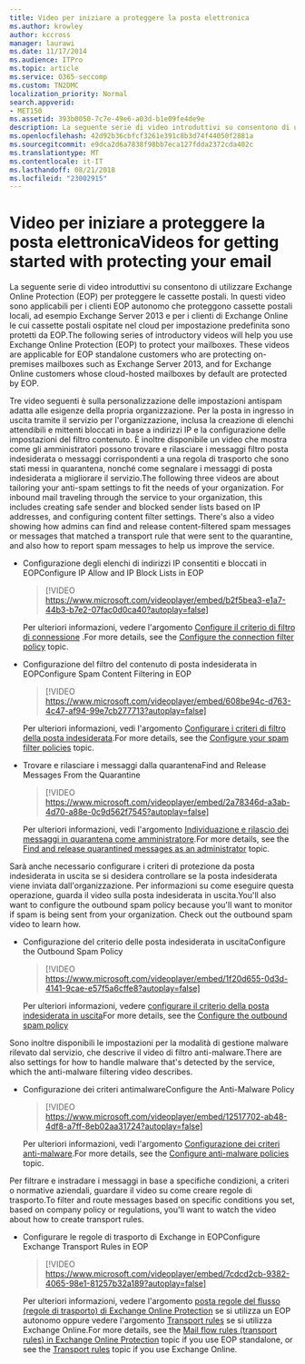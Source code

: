 ```yaml
---
title: Video per iniziare a proteggere la posta elettronica
ms.author: krowley
author: kccross
manager: laurawi
ms.date: 11/17/2014
ms.audience: ITPro
ms.topic: article
ms.service: O365-seccomp
ms.custom: TN2DMC
localization_priority: Normal
search.appverid:
- MET150
ms.assetid: 393b0050-7c7e-49e6-a03d-b1e09fe4de9e
description: La seguente serie di video introduttivi su consentono di utilizzare Exchange Online Protection (EOP) per proteggere le cassette postali. In questi video sono applicabili per i clienti EOP autonomo che proteggono cassette postali locali, ad esempio Exchange Server 2013 e per i clienti di Exchange Online le cui cassette postali ospitate nel cloud per impostazione predefinita sono protetti da EOP.
ms.openlocfilehash: 42d92b36cbfcf3261e391c8b3d74f44050f2881a
ms.sourcegitcommit: e9dca2d6a7838f98bb7eca127fdda2372cda402c
ms.translationtype: MT
ms.contentlocale: it-IT
ms.lasthandoff: 08/21/2018
ms.locfileid: "23002915"
---
```

# <a name="videos-for-getting-started-with-protecting-your-email"></a><span data-ttu-id="01acd-104">Video per iniziare a proteggere la posta elettronica</span><span class="sxs-lookup"><span data-stu-id="01acd-104">Videos for getting started with protecting your email</span></span>

<span data-ttu-id="01acd-p102">La seguente serie di video introduttivi su consentono di utilizzare Exchange Online Protection (EOP) per proteggere le cassette postali. In questi video sono applicabili per i clienti EOP autonomo che proteggono cassette postali locali, ad esempio Exchange Server 2013 e per i clienti di Exchange Online le cui cassette postali ospitate nel cloud per impostazione predefinita sono protetti da EOP.</span><span class="sxs-lookup"><span data-stu-id="01acd-p102">The following series of introductory videos will help you use Exchange Online Protection (EOP) to protect your mailboxes. These videos are applicable for EOP standalone customers who are protecting on-premises mailboxes such as Exchange Server 2013, and for Exchange Online customers whose cloud-hosted mailboxes by default are protected by EOP.</span></span> 
  
<span data-ttu-id="01acd-p103">Tre video seguenti è sulla personalizzazione delle impostazioni antispam adatta alle esigenze della propria organizzazione. Per la posta in ingresso in uscita tramite il servizio per l'organizzazione, inclusa la creazione di elenchi attendibili e mittenti bloccati in base a indirizzi IP e la configurazione delle impostazioni del filtro contenuto. È inoltre disponibile un video che mostra come gli amministratori possono trovare e rilasciare i messaggi filtro posta indesiderata o messaggi corrispondenti a una regola di trasporto che sono stati messi in quarantena, nonché come segnalare i messaggi di posta indesiderata a migliorare il servizio.</span><span class="sxs-lookup"><span data-stu-id="01acd-p103">The following three videos are about tailoring your anti-spam settings to fit the needs of your organization. For inbound mail traveling through the service to your organization, this includes creating safe sender and blocked sender lists based on IP addresses, and configuring content filter settings. There's also a video showing how admins can find and release content-filtered spam messages or messages that matched a transport rule that were sent to the quarantine, and also how to report spam messages to help us improve the service.</span></span>
  
- <span data-ttu-id="01acd-110">Configurazione degli elenchi di indirizzi IP consentiti e bloccati in EOP</span><span class="sxs-lookup"><span data-stu-id="01acd-110">Configure IP Allow and IP Block Lists in EOP</span></span>
    > [!VIDEO https://www.microsoft.com/videoplayer/embed/b2f5bea3-e1a7-44b3-b7e2-07fac0d0ca40?autoplay=false]
  
    <span data-ttu-id="01acd-111">Per ulteriori informazioni, vedere l'argomento [Configure il criterio di filtro di connessione](configure-the-connection-filter-policy.md) .</span><span class="sxs-lookup"><span data-stu-id="01acd-111">For more details, see the [Configure the connection filter policy](configure-the-connection-filter-policy.md) topic.</span></span> 
    
- <span data-ttu-id="01acd-112">Configurazione del filtro del contenuto di posta indesiderata in EOP</span><span class="sxs-lookup"><span data-stu-id="01acd-112">Configure Spam Content Filtering in EOP</span></span>
    > [!VIDEO https://www.microsoft.com/videoplayer/embed/608be94c-d763-4c47-af94-99e7cb277713?autoplay=false]
  
    <span data-ttu-id="01acd-113">Per ulteriori informazioni, vedi l'argomento [Configurare i criteri di filtro della posta indesiderata](configure-your-spam-filter-policies.md).</span><span class="sxs-lookup"><span data-stu-id="01acd-113">For more details, see the [Configure your spam filter policies](configure-your-spam-filter-policies.md) topic.</span></span> 
    
- <span data-ttu-id="01acd-114">Trovare e rilasciare i messaggi dalla quarantena</span><span class="sxs-lookup"><span data-stu-id="01acd-114">Find and Release Messages From the Quarantine</span></span>
    > [!VIDEO https://www.microsoft.com/videoplayer/embed/2a78346d-a3ab-4d70-a88e-0c9d562f7545?autoplay=false]
  
    <span data-ttu-id="01acd-115">Per ulteriori informazioni, vedi l'argomento [Individuazione e rilascio dei messaggi in quarantena come amministratore](find-and-release-quarantined-messages-as-an-administrator.md).</span><span class="sxs-lookup"><span data-stu-id="01acd-115">For more details, see the [Find and release quarantined messages as an administrator](find-and-release-quarantined-messages-as-an-administrator.md) topic.</span></span> 
    
<span data-ttu-id="01acd-p104">Sarà anche necessario configurare i criteri di protezione da posta indesiderata in uscita se si desidera controllare se la posta indesiderata viene inviata dall'organizzazione. Per informazioni su come eseguire questa operazione, guarda il video sulla posta indesiderata in uscita.</span><span class="sxs-lookup"><span data-stu-id="01acd-p104">You'll also want to configure the outbound spam policy because you'll want to monitor if spam is being sent from your organization. Check out the outbound spam video to learn how.</span></span>
  
- <span data-ttu-id="01acd-118">Configurazione del criterio delle posta indesiderata in uscita</span><span class="sxs-lookup"><span data-stu-id="01acd-118">Configure the Outbound Spam Policy</span></span>
    > [!VIDEO https://www.microsoft.com/videoplayer/embed/1f20d655-0d3d-4141-9cae-e57f5a6cffe8?autoplay=false]
  
    <span data-ttu-id="01acd-119">Per ulteriori informazioni, vedere [configurare il criterio della posta indesiderata in uscita](configure-the-outbound-spam-policy.md)</span><span class="sxs-lookup"><span data-stu-id="01acd-119">For more details, see the [Configure the outbound spam policy](configure-the-outbound-spam-policy.md)</span></span>
    
<span data-ttu-id="01acd-120">Sono inoltre disponibili le impostazioni per la modalità di gestione malware rilevato dal servizio, che descrive il video di filtro anti-malware.</span><span class="sxs-lookup"><span data-stu-id="01acd-120">There are also settings for how to handle malware that's detected by the service, which the anti-malware filtering video describes.</span></span>
  
- <span data-ttu-id="01acd-121">Configurazione dei criteri antimalware</span><span class="sxs-lookup"><span data-stu-id="01acd-121">Configure the Anti-Malware Policy</span></span>
    > [!VIDEO https://www.microsoft.com/videoplayer/embed/12517702-ab48-4df8-a7ff-8eb02aa31724?autoplay=false]
  
    <span data-ttu-id="01acd-122">Per ulteriori informazioni, vedi l'argomento [Configurazione dei criteri anti-malware](configure-anti-malware-policies.md).</span><span class="sxs-lookup"><span data-stu-id="01acd-122">For more details, see the [Configure anti-malware policies](configure-anti-malware-policies.md) topic.</span></span> 
    
<span data-ttu-id="01acd-123">Per filtrare e instradare i messaggi in base a specifiche condizioni, a criteri o normative aziendali, guardare il video su come creare regole di trasporto.</span><span class="sxs-lookup"><span data-stu-id="01acd-123">To filter and route messages based on specific conditions you set, based on company policy or regulations, you'll want to watch the video about how to create transport rules.</span></span>
  
- <span data-ttu-id="01acd-124">Configurare le regole di trasporto di Exchange in EOP</span><span class="sxs-lookup"><span data-stu-id="01acd-124">Configure Exchange Transport Rules in EOP</span></span>
    > [!VIDEO https://www.microsoft.com/videoplayer/embed/7cdcd2cb-9382-4065-98e1-81257b32a189?autoplay=false]
  
    <span data-ttu-id="01acd-125">Per ulteriori informazioni, vedere l'argomento [posta regole del flusso (regole di trasporto) di Exchange Online Protection](eop/mail-flow-rules-transport-rules-0.md) se si utilizza un EOP autonomo oppure vedere l'argomento [Transport rules](http://technet.microsoft.com/library/743bd525-0ca2-426d-b76c-b4a052bc8886.aspx) se si utilizza Exchange Online.</span><span class="sxs-lookup"><span data-stu-id="01acd-125">For more details, see the [Mail flow rules (transport rules) in Exchange Online Protection](eop/mail-flow-rules-transport-rules-0.md) topic if you use EOP standalone, or see the [Transport rules](http://technet.microsoft.com/library/743bd525-0ca2-426d-b76c-b4a052bc8886.aspx) topic if you use Exchange Online.</span></span> 
    

